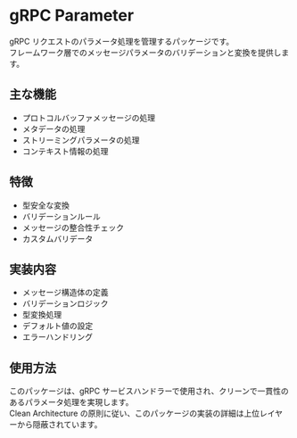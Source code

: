 # gRPC Parameter

gRPC リクエストのパラメータ処理を管理するパッケージです。  
フレームワーク層でのメッセージパラメータのバリデーションと変換を提供します。

## 主な機能

- プロトコルバッファメッセージの処理
- メタデータの処理
- ストリーミングパラメータの処理
- コンテキスト情報の処理

## 特徴

- 型安全な変換
- バリデーションルール
- メッセージの整合性チェック
- カスタムバリデータ

## 実装内容

- メッセージ構造体の定義
- バリデーションロジック
- 型変換処理
- デフォルト値の設定
- エラーハンドリング

## 使用方法

このパッケージは、gRPC サービスハンドラーで使用され、クリーンで一貫性のあるパラメータ処理を実現します。  
Clean Architecture の原則に従い、このパッケージの実装の詳細は上位レイヤーから隠蔽されています。
